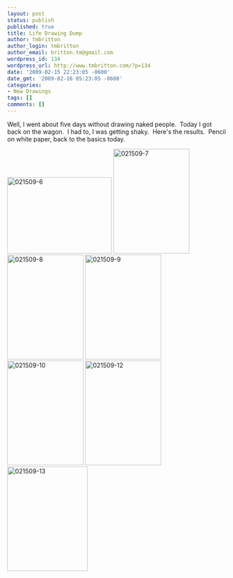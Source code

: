 ```yaml
---
layout: post
status: publish
published: true
title: Life Drawing Dump
author: tmbritton
author_login: tmbritton
author_email: britton.tm@gmail.com
wordpress_id: 134
wordpress_url: http://www.tmbritton.com/?p=134
date: '2009-02-15 22:23:05 -0600'
date_gmt: '2009-02-16 05:23:05 -0600'
categories:
- New Drawings
tags: []
comments: []
---
```

<p>Well, I went about five days without drawing naked people.  Today I got back on the wagon.  I had to, I was getting shaky.  Here's the results.  Pencil on white paper, back to the basics today.</p>
<p><a class="tt-flickr tt-flickr-Small" title="021509-6" href="http://www.tmbritton.com/art/photo/3284023154/021509-6.html"><img class="alignnone" src="http://farm4.static.flickr.com/3660/3284023154_77acc5ce72_m.jpg" alt="021509-6" width="240" height="175" /></a> <a class="tt-flickr tt-flickr-Small" title="021509-7" href="http://www.tmbritton.com/art/photo/3283202771/021509-7.html"><img class="alignnone" src="http://farm4.static.flickr.com/3280/3283202771_03b947a6a1_m.jpg" alt="021509-7" width="175" height="240" /></a> <a class="tt-flickr tt-flickr-Small" title="021509-8" href="http://www.tmbritton.com/art/photo/3284023284/021509-8.html"><img class="alignnone" src="http://farm4.static.flickr.com/3604/3284023284_29023e7eda_m.jpg" alt="021509-8" width="175" height="240" /></a> <a class="tt-flickr tt-flickr-Small" title="021509-9" href="http://www.tmbritton.com/art/photo/3283202921/021509-9.html"><img class="alignnone" src="http://farm4.static.flickr.com/3459/3283202921_7f67df8b20_m.jpg" alt="021509-9" width="175" height="240" /></a> <a class="tt-flickr tt-flickr-Small" title="021509-10" href="http://www.tmbritton.com/art/photo/3284023448/021509-10.html"><img class="alignnone" src="http://farm4.static.flickr.com/3304/3284023448_c814851578_m.jpg" alt="021509-10" width="175" height="240" /></a> <a class="tt-flickr tt-flickr-Small" title="021509-12" href="http://www.tmbritton.com/art/photo/3284023612/021509-12.html"><img class="alignnone" src="http://farm4.static.flickr.com/3428/3284023612_2af242529f_m.jpg" alt="021509-12" width="175" height="240" /></a> <a class="tt-flickr tt-flickr-Small" title="021509-13" href="http://www.tmbritton.com/art/photo/3284023710/021509-13.html"><img class="alignnone" src="http://farm4.static.flickr.com/3588/3284023710_f2140cb0c6_m.jpg" alt="021509-13" width="185" height="240" /></a></p>
